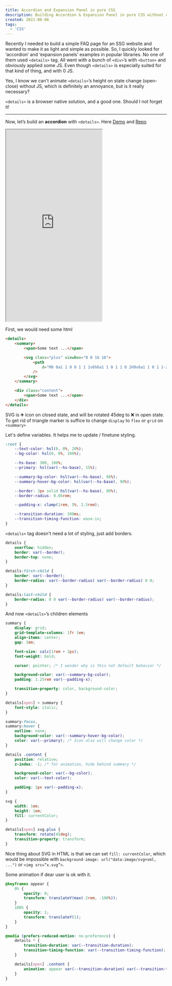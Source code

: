 ```yaml
---
title: Accordion and Expansion Panel in pure CSS
description: Building Accordion & Expansion Panel in pure CSS without any JS using <details>
created: 2021-06-06
tags:
  - 'CSS'
---
```


Recently I needed to build a simple FAQ page for an SSG website and wanted to make it as light and simple as possible. So, I quickly looked for ‘accordion’ and ‘expansion panels’ examples in popular libraries. No one of them used `<details>` tag. All went with a bunch of `<div>`’s with `<button>` and obviously applied some JS. Even though `<details>` is especially suited for that kind of thing, and with 0 JS.

Yes, I know we can't animate `<details>`’s height on state change (open-close) without JS, which is definitely an annoyance, but is it really necessary?

`<details>` is a browser native solution, and a good one. Should I not forget it!

---

Now, let’s build an **accordion** with `<details>`. Here [Demo](https://diogenesofweb.github.io/demo-accordion-expantion/) and [Repo](https://github.com/diogenesofweb/demo-accordion-expantion)

<iframe src="https://diogenesofweb.github.io/demo-accordion-expantion/"
        title="Demo: Accordion and Expansion Panel" 
        width="300" height="600">
</iframe>

First, we would need some html

```html
<details>
	<summary>
		<span>Some text ...</span>

		<svg class="plus" viewBox="0 0 16 16">
			<path
				d="M8 0a1 1 0 0 1 1 1v6h6a1 1 0 1 1 0 2H9v6a1 1 0 1 1-2 0V9H1a1 1 0 0 1 0-2h6V1a1 1 0 0 1 1-1z"
			/>
		</svg>
	</summary>

	<div class="content">
		<span>Some text ...</span>
	</div>
</details>
```

SVG is ➕ icon on closed state, and will be rotated 45deg to ❌ in open state.\
To get rid of triangle marker is suffice to change `display` to `flex` or `grid` on `<summary>`

Let's define variables. It helps me to update / finetune styling.

```css
:root {
	--text-color: hsl(0, 0%, 20%);
	--bg-color: hsl(0, 0%, 100%);

	--hs-base: 300, 100%;
	--primary: hsl(var(--hs-base), 15%);

	--summary-bg-color: hsl(var(--hs-base), 98%);
	--summary-hover-bg-color: hsl(var(--hs-base), 90%);

	--border: 3px solid hsl(var(--hs-base), 80%);
	--border-radius: 0.66rem;

	--padding-x: clamp(1rem, 5%, 2.5rem);

	--transition-duration: 300ms;
	--transition-timing-function: ease-in;
}
```

`<details>` tag doesn't need a lot of styling, just add borders.

```css
details {
	overflow: hidden;
	border: var(--border);
	border-top: none;
}

details:first-child {
	border: var(--border);
	border-radius: var(--border-radius) var(--border-radius) 0 0;
}

details:last-child {
	border-radius: 0 0 var(--border-radius) var(--border-radius);
}
```

And now `<details>`’s children elements

```css
summary {
	display: grid;
	grid-template-columns: 1fr 1em;
	align-items: center;
	gap: 2em;

	font-size: calc(1rem + 2px);
	font-weight: bold;

	cursor: pointer; /* I wonder why is this not default behavior */

	background-color: var(--summary-bg-color);
	padding: 1.25rem var(--padding-x);

	transition-property: color, background-color;
}

details[open] > summary {
	font-style: italic;
}

summary:focus,
summary:hover {
	outline: none;
	background-color: var(--summary-hover-bg-color);
	color: var(--primary); /* Icon also will change color */
}

details .content {
	position: relative;
	z-index: -1; /* for animation, hide behind summary */

	background-color: var(--bg-color);
	color: var(--text-color);

	padding: 1px var(--padding-x);
}

svg {
	width: 1em;
	height: 1em;
	fill: currentColor;
}

details[open] svg.plus {
	transform: rotate(45deg);
	transition-property: transform;
}
```

Nice thing about SVG in HTML is that we can set `fill: currentColor`, which would be impossible with `background-image: url("data:image/svg+xml, ...")` or `<img src=”x.svg”>`.

Some animation if dear user is ok with it.

```css
@keyframes appear {
	0% {
		opacity: 0;
		transform: translateY(max(-2rem, -100%));
	}
	100% {
		opacity: 1;
		transform: translateY(1);
	}
}

@media (prefers-reduced-motion: no-preference) {
	details * {
		transition-duration: var(--transition-duration);
		transition-timing-function: var(--transition-timing-function);
	}

	details[open] .content {
		animation: appear var(--transition-duration) var(--transition-timing-function);
	}
}
```
